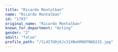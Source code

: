 ```yaml
---
title: "Ricardo Montalban"
name: "Ricardo Montalban"
id: "1793"
original_name: "Ricardo Montalban"
known_for_department: "Acting"
gender: "2"
adult: "false"
profile_path: "/lL4I7U0j6Jc31XNohM86FN6D23I.jpg"
---
```

